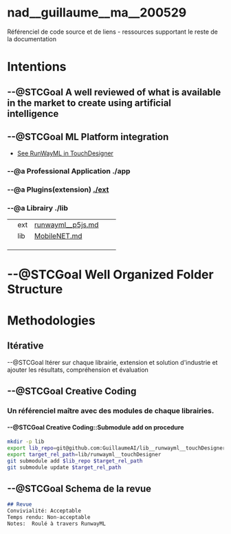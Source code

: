 # nad__guillaume__ma__200529
 Référenciel de code source et de liens - ressources supportant le reste de la documentation

# Intentions

## --@STCGoal A well reviewed of what is available in the market to create using artificial intelligence 

## --@STCGoal ML Platform integration 

* [See RunWayML in TouchDesigner](./lib/runwayml__touchDesigner.md)

### --@a Professional Application ./app

### --@a Plugins(extension) [./ext](./ext/README.md)



### --@a Librairy  ./lib


|       |       |       |       |       |
|  ---  |  ---  |  ---  |  ---  |  ---  |
|       |   ext    |  [runwayml__p5js.md](./ext/runwayml__p5js.md)     |       |       |
|       |   lib    |  [MobileNET.md](./lib/MobileNET.md)     |       |       |
|       |       |       |       |       |
|       |       |       |       |       |
|       |       |       |       |       |





# --@STCGoal Well Organized Folder Structure

# Methodologies

## Itérative

--@STCGoal Itérer sur chaque librairie, extension et solution d'industrie et ajouter les résultats, compréhension et évaluation

## --@STCGoal Creative Coding

### Un référenciel maître avec des modules de chaque librairies.

#### --@STCGoal Creative Coding::Submodule add on procedure

```sh
mkdir -p lib
export lib_repo=git@github.com:GuillaumeAI/lib__runwayml__touchDesigner.git
export target_rel_path=lib/runwayml__touchDesigner
git submodule add $lib_repo $target_rel_path
git submodule update $target_rel_path

```

## --@STCGoal Schema de la revue

```md
## Revue
Convivialité: Acceptable
Temps rendu: Non-acceptable
Notes:  Roulé à travers RunwayML

```